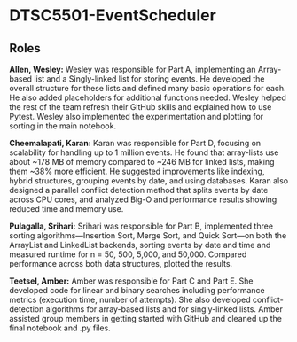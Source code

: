 # DTSC5501-EventScheduler

## Roles 

**Allen, Wesley:** Wesley was responsible for Part A, implementing an Array-based list and a Singly-linked list for storing events. He developed the overall structure for these lists and defined many basic operations for each. He also added placeholders for additional functions needed. Wesley helped the rest of the team refresh their GitHub skills and explained how to use Pytest. Wesley also implemented the experimentation and plotting for sorting in the main notebook.

**Cheemalapati, Karan:** Karan was responsible for Part D, focusing on scalability for handling up to 1 million events. He found that array-lists use about ~178 MB of memory compared to ~246 MB for linked lists, making them ~38% more efficient. He suggested improvements like indexing, hybrid structures, grouping events by date, and using databases. Karan also designed a parallel conflict detection method that splits events by date across CPU cores, and analyzed Big-O and performance results showing reduced time and memory use.

**Pulagalla, Srihari:** Srihari was responsible for Part B, implemented three sorting algorithms—Insertion Sort, Merge Sort, and Quick Sort—on both the ArrayList and LinkedList backends, sorting events by date and time and measured runtime for n = 50, 500, 5,000, and 50,000. Compared performance across both data structures, plotted the results.

**Teetsel, Amber:** Amber was responsible for Part C and Part E. She developed code for linear and binary searches including performance metrics (execution time, number of attempts). She also developed conflict-detection algorithms for array-based lists and for singly-linked lists. Amber assisted group members in getting started with GitHub and cleaned up the final notebook and .py files.
